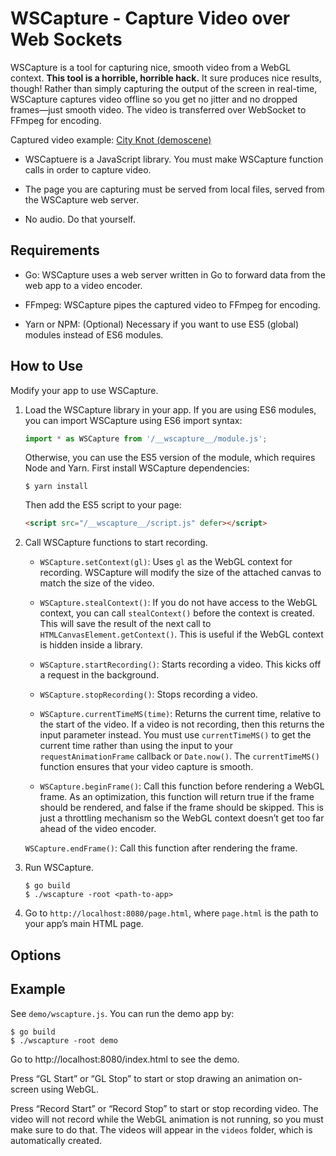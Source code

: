 # WSCapture - Capture Video over Web Sockets

WSCapture is a tool for capturing nice, smooth video from a WebGL context. **This tool is a horrible, horrible hack.** It sure produces nice results, though! Rather than simply capturing the output of the screen in real-time, WSCapture captures video offline so you get no jitter and no dropped frames—just smooth video. The video is transferred over WebSocket to FFmpeg for encoding.

Captured video example: [City Knot (demoscene)](https://www.youtube.com/watch?v=asV6yIC_bsk)

- WSCaptuere is a JavaScript library. You must make WSCapture function calls in order to capture video.

- The page you are capturing must be served from local files, served from the WSCapture web server.

- No audio. Do that yourself.

## Requirements

- Go: WSCapture uses a web server written in Go to forward data from the web app to a video encoder.

- FFmpeg: WSCapture pipes the captured video to FFmpeg for encoding.

- Yarn or NPM: (Optional) Necessary if you want to use ES5 (global) modules instead of ES6 modules.

## How to Use

Modify your app to use WSCapture.

1. Load the WSCapture library in your app. If you are using ES6 modules, you can import WSCapture using ES6 import syntax:

    ```javascript
    import * as WSCapture from '/__wscapture__/module.js';
    ```

    Otherwise, you can use the ES5 version of the module, which requires Node and Yarn. First install WSCapture dependencies:

    ```shell
    $ yarn install
    ```

    Then add the ES5 script to your page:

    ```html
    <script src="/__wscapture__/script.js" defer></script>
    ```

1. Call WSCapture functions to start recording.

    - `WSCapture.setContext(gl)`: Uses `gl` as the WebGL context for recording. WSCapture will modify the size of the attached canvas to match the size of the video.

    - `WSCapture.stealContext()`: If you do not have access to the WebGL context, you can call `stealContext()` before the context is created. This will save the result of the next call to `HTMLCanvasElement.getContext()`. This is useful if the WebGL context is hidden inside a library.

    - `WSCapture.startRecording()`: Starts recording a video. This kicks off a request in the background.

    - `WSCapture.stopRecording()`: Stops recording a video.

    - `WSCapture.currentTimeMS(time)`: Returns the current time, relative to the start of the video. If a video is not recording, then this returns the input parameter instead. You must use `currentTimeMS()` to get the current time rather than using the input to your `requestAnimationFrame` callback or `Date.now()`. The `currentTimeMS()` function ensures that your video capture is smooth.

    - `WSCapture.beginFrame()`: Call this function before rendering a WebGL frame. As an optimization, this function will return true if the frame should be rendered, and false if the frame should be skipped. This is just a throttling mechanism so the WebGL context doesn’t get too far ahead of the video encoder.

    `WSCapture.endFrame()`: Call this function after rendering the frame.

1. Run WSCapture.

    ```shell
    $ go build
    $ ./wscapture -root <path-to-app>
    ```

1. Go to `http://localhost:8080/page.html`, where `page.html` is the path to your app’s main HTML page.

## Options



## Example

See `demo/wscapture.js`. You can run the demo app by:

```shell
$ go build
$ ./wscapture -root demo
```

Go to http://localhost:8080/index.html to see the demo.

Press “GL Start” or “GL Stop” to start or stop drawing an animation on-screen using WebGL.

Press “Record Start” or “Record Stop” to start or stop recording video. The video will not record while the WebGL animation is not running, so you must make sure to do that. The videos will appear in the `videos` folder, which is automatically created.
